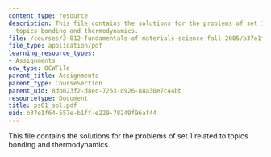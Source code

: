 ```yaml
---
content_type: resource
description: This file contains the solutions for the problems of set 1 related to
  topics bonding and thermodynamics.
file: /courses/3-012-fundamentals-of-materials-science-fall-2005/b37e1f64557eb1ffe22978249f96af44_ps01_sol.pdf
file_type: application/pdf
learning_resource_types:
- Assignments
ocw_type: OCWFile
parent_title: Assignments
parent_type: CourseSection
parent_uid: 8db023f2-d8ec-7253-d926-88a30e7c44bb
resourcetype: Document
title: ps01_sol.pdf
uid: b37e1f64-557e-b1ff-e229-78249f96af44
---
```

This file contains the solutions for the problems of set 1 related to topics bonding and thermodynamics.

